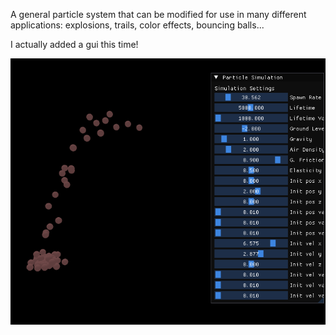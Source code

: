 A general particle system that can be modified for use in many different applications: explosions, trails, color effects, bouncing balls...

I actually added a gui this time!

![img1](imgs/particlesystem.png)
